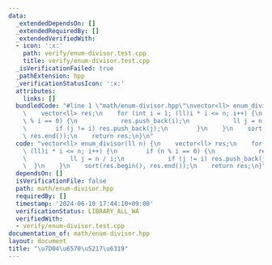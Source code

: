 ```yaml
---
data:
  _extendedDependsOn: []
  _extendedRequiredBy: []
  _extendedVerifiedWith:
  - icon: ':x:'
    path: verify/enum-divisor.test.cpp
    title: verify/enum-divisor.test.cpp
  _isVerificationFailed: true
  _pathExtension: hpp
  _verificationStatusIcon: ':x:'
  attributes:
    links: []
  bundledCode: "#line 1 \"math/enum-divisor.hpp\"\nvector<ll> enum_divisor(ll n) {\n\
    \    vector<ll> res;\n    for (int i = 1; (ll)i * i <= n; i++) {\n        if (n\
    \ % i == 0) {\n            res.push_back(i);\n            ll j = n / i;\n    \
    \        if (j != i) res.push_back(j);\n        }\n    }\n    sort(res.begin(),\
    \ res.end());\n    return res;\n}\n"
  code: "vector<ll> enum_divisor(ll n) {\n    vector<ll> res;\n    for (int i = 1;\
    \ (ll)i * i <= n; i++) {\n        if (n % i == 0) {\n            res.push_back(i);\n\
    \            ll j = n / i;\n            if (j != i) res.push_back(j);\n      \
    \  }\n    }\n    sort(res.begin(), res.end());\n    return res;\n}"
  dependsOn: []
  isVerificationFile: false
  path: math/enum-divisor.hpp
  requiredBy: []
  timestamp: '2024-06-10 17:44:10+09:00'
  verificationStatus: LIBRARY_ALL_WA
  verifiedWith:
  - verify/enum-divisor.test.cpp
documentation_of: math/enum-divisor.hpp
layout: document
title: "\u7D04\u6570\u5217\u6319"
---
```

